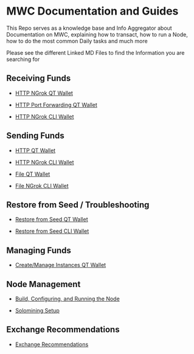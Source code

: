 # MWC Documentation and Guides
This Repo serves as a knowledge base and Info Aggregator about Documentation on MWC, explaining how to transact, how to run a Node, how to do the most common Daily tasks and much more

Please see the different Linked MD Files to find the Information you are searching for


## Receiving Funds

- [HTTP NGrok QT Wallet](receive_http_ngrok_qt-wallet.md)

- [HTTP Port Forwarding QT Wallet](receive_http_port_forwarding_qt-wallet.md)

- [HTTP NGrok CLI Wallet](receive_http_ngrok_cli-wallet.md)

## Sending Funds

- [HTTP QT Wallet](send_http_qt-wallet.md)

- [HTTP NGrok CLI Wallet](send_http_cli-wallet.md)

- [File QT Wallet](send_file_qt-wallet.md)

- [File NGrok CLI Wallet](send_file_cli-wallet.md)

## Restore from Seed / Troubleshooting

- [Restore from Seed QT Wallet](restore_from_seed_qt-wallet.md)

- [Restore from Seed CLI Wallet](restore_from_seed_cli-wallet.md)

## Managing Funds

- [Create/Manage Instances QT Wallet](create_Instance_qt-wallet.md)

## Node Management

- [Build, Configuring, and Running the Node](https://github.com/mwcproject/mwc-node/blob/master/doc/build.md)

- [Solomining Setup](https://www.mwc.mw/mimble-wimble-coin-articles/how-to-solo-mine-the-mimblewimblecoin)

## Exchange Recommendations

- [Exchange Recommendations](https://github.com/mwcproject/mwc-node/blob/master/doc/exchange_recommendations.md)

